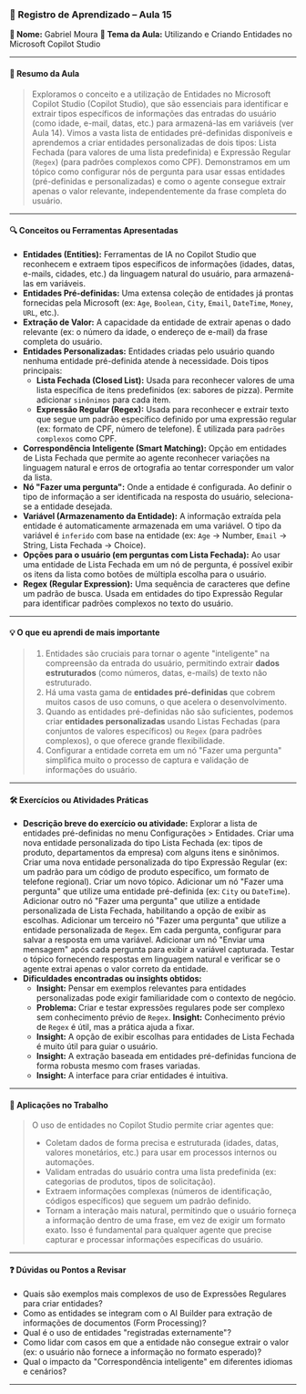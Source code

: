 ### 📘 Registro de Aprendizado – Aula 15

**👤 Nome:** Gabriel Moura
**🎯 Tema da Aula:** Utilizando e Criando Entidades no Microsoft Copilot Studio

---

#### 📝 Resumo da Aula
> Exploramos o conceito e a utilização de Entidades no Microsoft Copilot Studio (Copilot Studio), que são essenciais para identificar e extrair tipos específicos de informações das entradas do usuário (como idade, e-mail, datas, etc.) para armazená-las em variáveis (ver Aula 14). Vimos a vasta lista de entidades pré-definidas disponíveis e aprendemos a criar entidades personalizadas de dois tipos: Lista Fechada (para valores de uma lista predefinida) e Expressão Regular (`Regex`) (para padrões complexos como CPF). Demonstramos em um tópico como configurar nós de pergunta para usar essas entidades (pré-definidas e personalizadas) e como o agente consegue extrair apenas o valor relevante, independentemente da frase completa do usuário.

---

#### 🔍 Conceitos ou Ferramentas Apresentadas
- **Entidades (Entities):** Ferramentas de IA no Copilot Studio que reconhecem e extraem tipos específicos de informações (idades, datas, e-mails, cidades, etc.) da linguagem natural do usuário, para armazená-las em variáveis.
- **Entidades Pré-definidas:** Uma extensa coleção de entidades já prontas fornecidas pela Microsoft (ex: `Age`, `Boolean`, `City`, `Email`, `DateTime`, `Money`, `URL`, etc.).
- **Extração de Valor:** A capacidade da entidade de extrair apenas o dado relevante (ex: o número da idade, o endereço de e-mail) da frase completa do usuário.
- **Entidades Personalizadas:** Entidades criadas pelo usuário quando nenhuma entidade pré-definida atende à necessidade. Dois tipos principais:
    - **Lista Fechada (Closed List):** Usada para reconhecer valores de uma lista específica de itens predefinidos (ex: sabores de pizza). Permite adicionar `sinônimos` para cada item.
    - **Expressão Regular (Regex):** Usada para reconhecer e extrair texto que segue um padrão específico definido por uma expressão regular (ex: formato de CPF, número de telefone). É utilizada para `padrões complexos` como CPF.
- **Correspondência Inteligente (Smart Matching):** Opção em entidades de Lista Fechada que permite ao agente reconhecer variações na linguagem natural e erros de ortografia ao tentar corresponder um valor da lista.
- **Nó "Fazer uma pergunta":** Onde a entidade é configurada. Ao definir o tipo de informação a ser identificada na resposta do usuário, seleciona-se a entidade desejada.
- **Variável (Armazenamento da Entidade):** A informação extraída pela entidade é automaticamente armazenada em uma variável. O tipo da variável é `inferido` com base na entidade (ex: `Age` -> Number, `Email` -> String, Lista Fechada -> Choice).
- **Opções para o usuário (em perguntas com Lista Fechada):** Ao usar uma entidade de Lista Fechada em um nó de pergunta, é possível exibir os itens da lista como botões de múltipla escolha para o usuário.
- **Regex (Regular Expression):** Uma sequência de caracteres que define um padrão de busca. Usada em entidades do tipo Expressão Regular para identificar padrões complexos no texto do usuário.

---

#### 💡 O que eu aprendi de mais importante
> 1.  Entidades são cruciais para tornar o agente "inteligente" na compreensão da entrada do usuário, permitindo extrair **dados estruturados** (como números, datas, e-mails) de texto não estruturado.
> 2.  Há uma vasta gama de **entidades pré-definidas** que cobrem muitos casos de uso comuns, o que acelera o desenvolvimento.
> 3.  Quando as entidades pré-definidas não são suficientes, podemos criar **entidades personalizadas** usando Listas Fechadas (para conjuntos de valores específicos) ou `Regex` (para padrões complexos), o que oferece grande flexibilidade.
> 4.  Configurar a entidade correta em um nó "Fazer uma pergunta" simplifica muito o processo de captura e validação de informações do usuário.

---

#### 🛠 Exercícios ou Atividades Práticas
- **Descrição breve do exercício ou atividade:** Explorar a lista de entidades pré-definidas no menu Configurações > Entidades. Criar uma nova entidade personalizada do tipo Lista Fechada (ex: tipos de produto, departamentos da empresa) com alguns itens e sinônimos. Criar uma nova entidade personalizada do tipo Expressão Regular (ex: um padrão para um código de produto específico, um formato de telefone regional). Criar um novo tópico. Adicionar um nó "Fazer uma pergunta" que utilize uma entidade pré-definida (ex: `City` ou `DateTime`). Adicionar outro nó "Fazer uma pergunta" que utilize a entidade personalizada de Lista Fechada, habilitando a opção de exibir as escolhas. Adicionar um terceiro nó "Fazer uma pergunta" que utilize a entidade personalizada de `Regex`. Em cada pergunta, configurar para salvar a resposta em uma variável. Adicionar um nó "Enviar uma mensagem" após cada pergunta para exibir a variável capturada. Testar o tópico fornecendo respostas em linguagem natural e verificar se o agente extrai apenas o valor correto da entidade.
- **Dificuldades encontradas ou insights obtidos:**
    - **Insight:** Pensar em exemplos relevantes para entidades personalizadas pode exigir familiaridade com o contexto de negócio.
    - **Problema:** Criar e testar expressões regulares pode ser complexo sem conhecimento prévio de `Regex`. **Insight:** Conhecimento prévio de `Regex` é útil, mas a prática ajuda a fixar.
    - **Insight:** A opção de exibir escolhas para entidades de Lista Fechada é muito útil para guiar o usuário.
    - **Insight:** A extração baseada em entidades pré-definidas funciona de forma robusta mesmo com frases variadas.
    - **Insight:** A interface para criar entidades é intuitiva.

---

#### 📌 Aplicações no Trabalho
> O uso de entidades no Copilot Studio permite criar agentes que:
> - Coletam dados de forma precisa e estruturada (idades, datas, valores monetários, etc.) para usar em processos internos ou automações.
> - Validam entradas do usuário contra uma lista predefinida (ex: categorias de produtos, tipos de solicitação).
> - Extraem informações complexas (números de identificação, códigos específicos) que seguem um padrão definido.
> - Tornam a interação mais natural, permitindo que o usuário forneça a informação dentro de uma frase, em vez de exigir um formato exato.
> Isso é fundamental para qualquer agente que precise capturar e processar informações específicas do usuário.

---

#### ❓ Dúvidas ou Pontos a Revisar
- Quais são exemplos mais complexos de uso de Expressões Regulares para criar entidades?
- Como as entidades se integram com o AI Builder para extração de informações de documentos (Form Processing)?
- Qual é o uso de entidades "registradas externamente"?
- Como lidar com casos em que a entidade não consegue extrair o valor (ex: o usuário não fornece a informação no formato esperado)?
- Qual o impacto da "Correspondência inteligente" em diferentes idiomas e cenários?
---